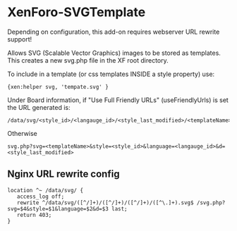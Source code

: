 # XenForo-SVGTemplate

Depending on configuration, this add-on requires webserver URL rewrite support!

Allows SVG (Scalable Vector Graphics) images to be stored as templates. This creates a new svg.php file in the XF root directory.

To include in a template (or css templates INSIDE a style property) use:
```
{xen:helper svg, 'tempate.svg' }
```

Under Board information, if "Use Full Friendly URLs" (useFriendlyUrls) is set the URL generated is:
```
/data/svg/<style_id>/<langauge_id>/<style_last_modified>/<templateName>.svg
```
Otherwise
```
svg.php?svg=<templateName>&style=<style_id>&language=<langauge_id>&d=<style_last_modified>
```

## Nginx URL rewrite config

```
location ^~ /data/svg/ {
   access_log off;
   rewrite ^/data/svg/([^/]+)/([^/]+)/([^/]+)/([^\.]+).svg$ /svg.php?svg=$4&style=$1&language=$2&d=$3 last;
   return 403;
}
```
